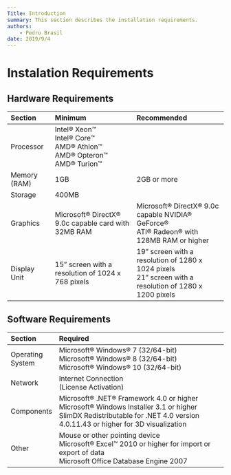 ```yaml
---
Title: Introduction
summary: This section describes the installation requirements.
authors:
    - Pedro Brasil   
date: 2019/9/4
---
```


# Instalation Requirements

## Hardware Requirements
| Section | Minimum | Recommended|
|:---|:---|:---|
|Processor| Intel® Xeon™ <br> Intel® Core™ <br> AMD® Athlon™ <br> AMD® Opteron™ <br> AMD® Turion™| |
| Memory (RAM) | 1GB | 2GB or more|
| Storage | 400MB | |
| Graphics | Microsoft® DirectX® 9.0c capable card with 32MB RAM |Microsoft® DirectX® 9.0c capable NVIDIA® GeForce® <br> ATI® Radeon® with 128MB RAM or higher |
| Display Unit | 15” screen with a resolution of 1024 x 768 pixels | 19” screen with a resolution of 1280 x 1024 pixels <br> 21” screen with a resolution of 1280 x 1200 pixels |

## Software Requirements
| Section | Required |
|:---|:---|
| Operating <br> System | Microsoft® Windows® 7 (32/64-bit) <br> Microsoft® Windows® 8 (32/64-bit) <br> Microsoft® Windows® 10 (32/64-bit) |
| Network | Internet Connection <br> (License Activation) | |
| Components | Microsoft® .NET® Framework 4.0 or higher <br> Microsoft® Windows Installer 3.1 or higher <br> SlimDX Redistributable for .NET 4.0 version 4.0.11.43 or higher for 3D visualization |
| Other | Mouse or other pointing device <br> Microsoft® Excel™ 2010 or higher for import or export of data <br> Microsoft Office Database Engine 2007|